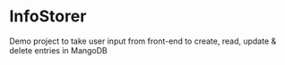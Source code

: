# InfoStorer
Demo project to take user input from front-end to create, read, update &amp; delete entries in MangoDB
